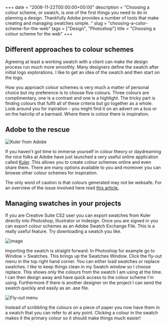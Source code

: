 +++
date = "2006-11-22T00:00:00+00:00"
description = "Choosing a colour scheme, or swatch, is one of the first things you need to do in planning a design. Thankfully Adobe provides a number of tools that make creating and managing swatches simple. "
slug = "choosing-a-color-scheme-for-the-web"
tags = ["Design", "Photoshop"]
title = "Choosing a colour scheme for the web"
+++

## Different approaches to colour schemes

Agreeing at least a working swatch with a client can make the design process run
much more smoothly. Many designers define the swatch after initial logo
explorations. I like to get an idea of the swatch and then start on the logo.

How you approach colour schemes is very much a matter of personal choice but my
preference is to choose five colours. Three colours are complimentary, one is a
contrast and one is a highlight. The tricky part is finding colours that fulfil
all of these criteria but go together as a whole. Look around you for
inpiration - you might find it on an advert on a bus or on the hairclip of a
barmaid. Where there is colour there is inspiration.

## Adobe to the rescue

![Kuler from Adobe][1]

If you haven't got time to immerse yourself in colour theory or daydreaming the
nice folks at Adobe have just launched a very useful online application called
[Kuler][2]. This allows you to create colour schemes online and even share them.
There are many options available to you and moreover you can browse other colour
schemes for inspiration.

The only word of caution is that colours generated may not be websafe. For an
overview of the issue involved here read [this article.][3]

## Managing swatches in your projects

If you are Creative Suite CS2 user you can export swatches from Kuler directly
into Photoshop, Illustrator or Indesign. Once you are signed in you can export
colour schemes as an Adobe Swatch Exchange File. This is a really useful
feature. Try downloading a swatch you like.

![image][4]

Importing the swatch is straight forward. In Photoshop for example go to
Window > Swatches. This brings up the Swatches Window. Click the fly-out menu in
the top right hand corner. You can either load swatches or replace swatches. I
like to keep things clean in my Swatch window so I choose replace. This shows
only the colours from the swatch I am using at the time. I can then design away
and have quick access to the colour scheme I'm using. Furthermore if there is
another designer on the project I can send the swatch quickly and easily as an
.ase file.

![Fly-out menu][5]

Instead of scribbling the colours on a piece of paper you now have them in a
swatch that you can refer to at any point. Clicking a colour in the swatch makes
it the primary colour so it should make things much easier!

[1]: /images/articles/kuler_home.jpg
[2]: http://kuler.adobe.com/
[3]: /journal/why_use_web_safe_colours/
[4]: /images/articles/download.jpg
[5]: /images/articles/fly_out.jpg
